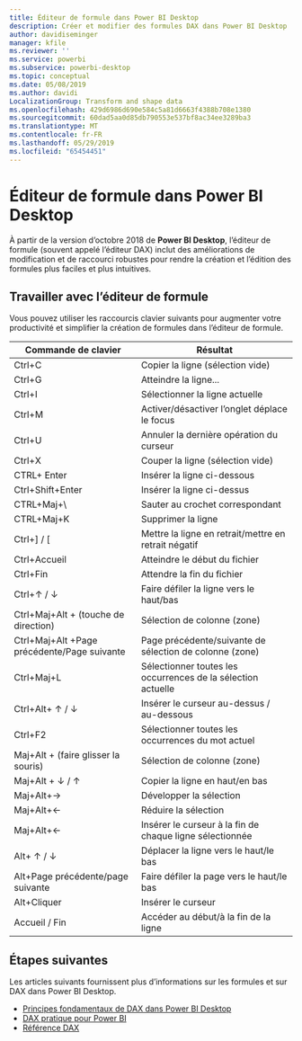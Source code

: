 ```yaml
---
title: Éditeur de formule dans Power BI Desktop
description: Créer et modifier des formules DAX dans Power BI Desktop
author: davidiseminger
manager: kfile
ms.reviewer: ''
ms.service: powerbi
ms.subservice: powerbi-desktop
ms.topic: conceptual
ms.date: 05/08/2019
ms.author: davidi
LocalizationGroup: Transform and shape data
ms.openlocfilehash: 429d6986d690e584c5a81d6663f4388b708e1380
ms.sourcegitcommit: 60dad5aa0d85db790553e537bf8ac34ee3289ba3
ms.translationtype: MT
ms.contentlocale: fr-FR
ms.lasthandoff: 05/29/2019
ms.locfileid: "65454451"
---
```

# <a name="formula-editor-in-power-bi-desktop"></a>Éditeur de formule dans Power BI Desktop

À partir de la version d’octobre 2018 de **Power BI Desktop**, l’éditeur de formule (souvent appelé l’éditeur DAX) inclut des améliorations de modification et de raccourci robustes pour rendre la création et l’édition des formules plus faciles et plus intuitives. 

## <a name="using-the-formula-editor"></a>Travailler avec l’éditeur de formule

Vous pouvez utiliser les raccourcis clavier suivants pour augmenter votre productivité et simplifier la création de formules dans l’éditeur de formule.


|Commande de clavier  |Résultat  |
|---------|---------|
|Ctrl+C  | Copier la ligne (sélection vide) |
|Ctrl+G  |Atteindre la ligne... |
|Ctrl+I  |Sélectionner la ligne actuelle  |
|Ctrl+M  |Activer/désactiver l’onglet déplace le focus |
|Ctrl+U  |Annuler la dernière opération du curseur  |
|Ctrl+X   | Couper la ligne (sélection vide) |
|CTRL+ Enter  |Insérer la ligne ci-dessous  |
|Ctrl+Shift+Enter  |Insérer la ligne ci-dessus  |
|CTRL+Maj+\  |Sauter au crochet correspondant  |
|CTRL+Maj+K  |Supprimer la ligne  |
|Ctrl+] / [  |Mettre la ligne en retrait/mettre en retrait négatif  |
|Ctrl+Accueil  |Atteindre le début du fichier  |
|Ctrl+Fin  |Attendre la fin du fichier  |
|Ctrl+↑ / ↓   |Faire défiler la ligne vers le haut/bas  |
|Ctrl+Maj+Alt + (touche de direction)  |Sélection de colonne (zone)  |
|Ctrl+Maj+Alt +Page précédente/Page suivante  |Page précédente/suivante de sélection de colonne (zone) |
|Ctrl+Maj+L  |Sélectionner toutes les occurrences de la sélection actuelle |
|Ctrl+Alt+ ↑ / ↓  |Insérer le curseur au-dessus / au-dessous  |
|Ctrl+F2  |Sélectionner toutes les occurrences du mot actuel | 
|Maj+Alt + (faire glisser la souris) |Sélection de colonne (zone)  |
|Maj+Alt + ↓ / ↑  |Copier la ligne en haut/en bas  |
|Maj+Alt+→  |Développer la sélection  |
|Maj+Alt+←  |Réduire la sélection |
|Maj+Alt+←  |Insérer le curseur à la fin de chaque ligne sélectionnée |
|Alt+ ↑ / ↓  | Déplacer la ligne vers le haut/le bas |
|Alt+Page précédente/page suivante  |Faire défiler la page vers le haut/le bas  |
|Alt+Cliquer  |Insérer le curseur  |
|Accueil / Fin  |Accéder au début/à la fin de la ligne  |

## <a name="next-steps"></a>Étapes suivantes

Les articles suivants fournissent plus d’informations sur les formules et sur DAX dans Power BI Desktop.

* [Principes fondamentaux de DAX dans Power BI Desktop](desktop-quickstart-learn-dax-basics.md)
* [DAX pratique pour Power BI](https://docs.microsoft.com/power-bi/guided-learning/introductiontodax?tutorial-step=1)
* [Référence DAX](https://msdn.microsoft.com/query-bi/dax/data-analysis-expressions-dax-reference)

